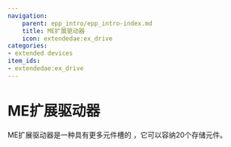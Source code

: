 ```yaml
---
navigation:
    parent: epp_intro/epp_intro-index.md
    title: ME扩展驱动器
    icon: extendedae:ex_drive
categories:
- extended devices
item_ids:
- extendedae:ex_drive
---
```


# ME扩展驱动器

<Row gap="20">
<BlockImage id="extendedae:ex_drive" scale="8"></BlockImage>
</Row>

ME扩展驱动器是一种具有更多元件槽的<ItemLink id="ae2:drive" /> ，它可以容纳20个存储元件。